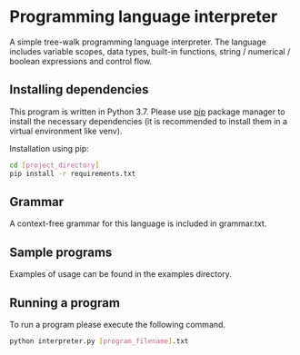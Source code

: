# Programming language interpreter
A simple tree-walk programming language interpreter. The language includes variable scopes, data types, built-in functions, string / numerical / boolean expressions and control flow.

## Installing dependencies
This program is written in Python 3.7. Please use [pip](https://pip.pypa.io/en/stable/) package manager to install the necessary dependencies (it is recommended to install them in a virtual environment like venv).

Installation using pip:
```bash
cd [project_directory]
pip install -r requirements.txt
```

## Grammar 
A context-free grammar for this language is included in grammar.txt.

## Sample programs 
Examples of usage can be found in the examples directory.

## Running a program
To run a program please execute the following command.

```bash
python interpreter.py [program_filename].txt
```